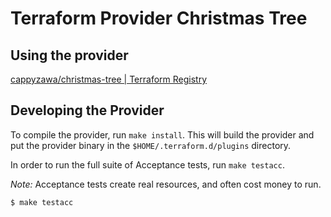 Terraform Provider Christmas Tree
==================

Using the provider
----------------------

[cappyzawa/christmas\-tree \| Terraform Registry](https://registry.terraform.io/providers/cappyzawa/christmas-tree/latest)

Developing the Provider
---------------------------

To compile the provider, run `make install`. This will build the provider and put the provider binary in the `$HOME/.terraform.d/plugins` directory.

In order to run the full suite of Acceptance tests, run `make testacc`.

*Note:* Acceptance tests create real resources, and often cost money to run.

```sh
$ make testacc
```
